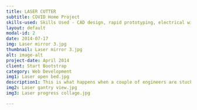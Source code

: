 ```yaml
---
title: LASER CUTTER
subtitle: COVID Home Project
skills-used: Skills Used - CAD design, rapid prototyping, electrical wiring, 3D printing, laser cutting
layout: default
modal-id: 2
date: 2014-07-17
img: Laser mirror 3.jpg
thumbnail: Laser mirror 3.jpg
alt: image-alt
project-date: April 2014
client: Start Bootstrap
category: Web Development
img1: Laser open bed.jpg
description1: This is what happens when a couple of engineers are stuck at home for a while. Back when the stay at home order was in place here in Seattle, my wife Megan and I started a project on our living room floor to keep ourselves sane. Five months and countless mistakes later, we are very proud to have finished our homemade laser cutter. It lives in our garage now because as you can see, it’s a monster. We constructed it out of 80/20 to keep it modular. It’s sporting an 80W CO2 laser with a series of three mirrors on a gantry system to direct the beam.
img2: Laser gantry view.jpg
img3: Laser progress collage.jpg

---
```

